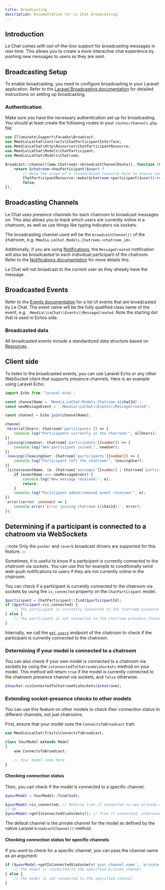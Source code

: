 ```yaml
---
title: Broadcasting
description: Documentation for Le Chat broadcasting.
---
```


## Introduction
Le Chat comes with out-of-the-box support for broadcasting messages in real-time. This allows you to create a more interactive chat experience by pushing new messages to users as they are sent.

## Broadcasting Setup
To enable broadcasting, you need to configure broadcasting in your Laravel application. Refer to the [Laravel Broadcasting documentation](https://laravel.com/docs/broadcasting) for detailed instructions on setting up broadcasting.

### Authentication
Make sure you have the necessary authentication set up for broadcasting. You should at least create the following routes in your `routes/channels.php` file:

```php
use Illuminate\Support\Facades\Broadcast;
use Mmedia\LeChat\Contracts\ChatParticipantInterface;
use Mmedia\LeChat\Http\Resources\ChatParticipantResource;
use Mmedia\LeChat\Models\ChatParticipant;
use Mmedia\LeChat\Models\Chatroom;

Broadcast::channel((new Chatroom)->broadcastChannelRoute(), function (ChatParticipantInterface|ChatParticipant $user, Chatroom $chatroom) {
    return $chatroom->hasParticipant($user) ?
        // Note the usage of a standardized resource here to ensure consistent data structure
        ChatParticipantResource::make($chatroom->participant($user))->resolve() :
        false;
});
```

## Broadcasting Channels
Le Chat uses presence channels for each chatroom to broadcast messages on. This also allows you to track which users are currently online in a chatroom, as well as use things like typing indicators via sockets.

The broadcasting channel used will be the `broadcastChannel()` of the chatroom, e.g. `Mmedia.LeChat.Models.Chatroom.<chatroom_id>`.

Additionally, if you are using [Notifications](/notifications), the `MessageCreated` notification will also be broadcasted to each individual participant of the chatroom. Refer to the [Notifications documentation](/notifications) for more details this.

Le Chat will not broadcast to the current user as they already have the message.

## Broadcasted Events
Refer to the [Events documentation](/events) for a list of events that are broadcasted by Le Chat. The event name will be the fully qualified class name of the event, e.g. `.Mmedia\\LeChat\\Events\\MessageCreated`. Note the starting dot that is used in Echos side.

### Broadcasted data
All broadcasted events include a standardized data structure based on [Resources](/resources).

## Client side
To listen to the broadcasted events, you can use Laravel Echo or any other WebSocket client that supports presence channels. Here is an example using Laravel Echo:


```ts
import Echo from 'laravel-echo';

const channelName = `Mmedia.LeChat.Models.Chatroom.${chatId}`;
const newMessageEvent = '.Mmedia\\LeChat\\Events\\MessageCreated';

const channel = Echo.join(channelName);

channel
.here((allUsers: Chatroom['participants']) => {
    console.log("Participants currently in the chatroom:", allUsers);
})
.joining((newUser: Chatroom['participants'][number]) => {
    console.log("New participant joined:", newUser);
})
.leaving((leavingUser: Chatroom['participants'][number]) => {
    console.log("Participant left the chatroom:", leavingUser);
})
.listen(eventName, (e: Chatroom['messages'][number] | Chatroom['participants'][number]) => {
    if (eventName === newMessageEvent) {
        console.log("New message received:", e);
        return;
    }
    console.log("Participant added/removed event received:", e);
})
.error((error: unknown) => {
    console.error(`Error joining chatroom ${chatId}:`, error);
});
```

## Determining if a participant is connected to a chatroom via WebSockets
:::note
Only the `pusher` and `reverb` broadcast drivers are supported for this feature.
:::

Sometimes, it is useful to know if a participant is currently connected to the chatroom via sockets. You can use this for example to conditionally send web-push notifications to users if they are not currently online in the chatroom.

You can check if a participant is currently connected to the chatroom via sockets by using the `is_connected` property on the `ChatParticipant` model.
```php
$participant = ChatParticipant::find($participantId);
if ($participant->is_connected) {
    // The participant is currently connected to the chatroom presence channel via sockets
} else {
    // The participant is not connected to the chatroom presence channel via sockets
}
```

Internally, we call the [`get users`](https://pusher.com/docs/channels/library_auth_reference/rest-api/#get-users) endpoint of the chatroom to check if the participant is currently connected to the chatroom.

### Determining if your model is connected to a chatroom
You can also check if your own model is connected to a chatroom via sockets by using the `isConnectedToChatroomViaSockets` method on your model. This method will return `true` if the model is currently connected to the chatroom presence channel via sockets, and `false` otherwise.
```php
$teacher->isConnectedToChatroomViaSockets($chatroom);
```

### Extending socket-presence checks to other models
You can use this feature on other models to check their connection status to different channels, not just chatrooms.

First, ensure that your model uses the `ConnectsToBroadcast` trait:
```php
use Mmedia\LeChat\Traits\ConnectsToBroadcast;

class YourModel extends Model
{
    use ConnectsToBroadcast;

    // Your model code here
}
```

#### Checking connection status
Then, you can check if the model is connected to a specific channel:
```php
$yourModel = YourModel::find($id);

$yourModel->is_connected; // Returns true if connected to own private channel
// OR
$yourModel->getIsConnectedViaSockets(); // True if connected, otherwise false. If the connection could not be determined, it will return null.
```

The default channel is the private channel for the model as defined by the native Laravel `broadcastChannel()` method.

#### Checking connection status for specific channels
If you want to check for a specific channel, you can pass the channel name as an argument:

```php
if ($yourModel->getIsConnectedViaSockets('your.channel.name', 'private')) {
    // The model is connected to the specified private channel
} else {
    // The model is not connected to the specified channel
}
```